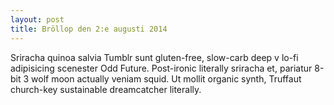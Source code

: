 ```yaml
---
layout: post
title: Bröllop den 2:e augusti 2014
---
```


Sriracha quinoa salvia Tumblr sunt gluten-free, slow-carb deep v lo-fi adipisicing scenester Odd Future. Post-ironic literally sriracha et, pariatur 8-bit 3 wolf moon actually veniam squid. Ut mollit organic synth, Truffaut church-key sustainable dreamcatcher literally.

